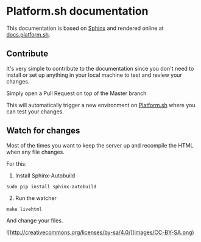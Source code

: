 Platform.sh documentation
=============================

This documentation is based on [Sphinx](http://sphinx-doc.org/) and rendered online at [docs.platform.sh](https://docs.platform.sh).

Contribute
----------

It's very simple to contribute to the documentation since you don't need to install or set up anything in your local machine to test and review your changes.

Simply open a Pull Request on top of the Master branch

This will automatically trigger a new environment on [Platform.sh](https://platform.sh) where you can test your changes.

Watch for changes
-----------------

Most of the times you want to keep the server up and recompile the HTML when any file changes.

For this:

1. Install Sphinx-Autobuild

```shell
sudo pip install sphinx-autobuild
```

2. Run the watcher

```shell
make livehtml
```

And change your files.

![http://creativecommons.org/licenses/by-sa/4.0/](images/CC-BY-SA.png)
